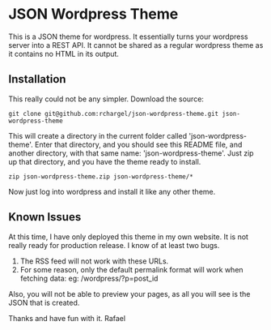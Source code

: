 JSON Wordpress Theme
====================

This is a JSON theme for wordpress.  It essentially turns your wordpress server into a REST API. It cannot be shared as a regular wordpress theme as it contains no HTML in its output.

Installation
-----------

This really could not be any simpler.  Download the source:

    git clone git@github.com:rchargel/json-wordpress-theme.git json-wordpress-theme

This will create a directory in the current folder called 'json-wordpress-theme'.  Enter that directory, and you should see this README file, 
and another directory, with that same name: 'json-wordpress-theme'.  Just zip up that directory, and you have the theme ready to install.

    zip json-wordpress-theme.zip json-wordpress-theme/*

Now just log into wordpress and install it like any other theme.

Known Issues
------------

At this time, I have only deployed this theme in my own website.  It is not really ready for production release.  I know of at least two bugs.

1. The RSS feed will not work with these URLs.
2. For some reason, only the default permalink format will work when fetching data: eg: /wordpress/?p=post_id

Also, you will not be able to preview your pages, as all you will see is the JSON that is created.

Thanks and have fun with it.
Rafael
